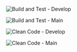![Build and Test - Develop](https://github.com/IngSoft-DA2/N6B-Tecnologia/actions/workflows/build-test.yml/badge.svg?branch=develop&event=push)

![Build and Test - Main](https://github.com/IngSoft-DA2/N6B-Tecnologia/actions/workflows/build-test.yml/badge.svg?branch=main&event=push)

![Clean Code - Develop](https://github.com/IngSoft-DA2/N6B-Tecnologia/actions/workflows/code-analysis.yml/badge.svg?branch=develop&event=push)

![Clean Code - Main](https://github.com/IngSoft-DA2/N6B-Tecnologia/actions/workflows/code-analysis.yml/badge.svg?branch=main&event=push)